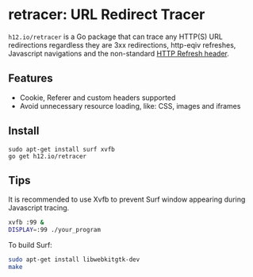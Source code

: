 retracer: URL Redirect Tracer
=============================

`h12.io/retracer` is a Go package that can trace any HTTP(S) URL redirections regardless
they are 3xx redirections, http-eqiv refreshes, Javascript navigations and the non-standard
[HTTP Refresh header](http://www.otsukare.info/2015/03/26/refresh-http-header).

Features
--------

* Cookie, Referer and custom headers supported
* Avoid unnecessary resource loading, like: CSS, images and iframes

Install
-------

```
sudo apt-get install surf xvfb
go get h12.io/retracer
```

Tips
----

It is recommended to use Xvfb to prevent Surf window appearing during Javascript tracing.

```bash
xvfb :99 &
DISPLAY=:99 ./your_program
```

To build Surf:

```bash
sudo apt-get install libwebkitgtk-dev
make
```
